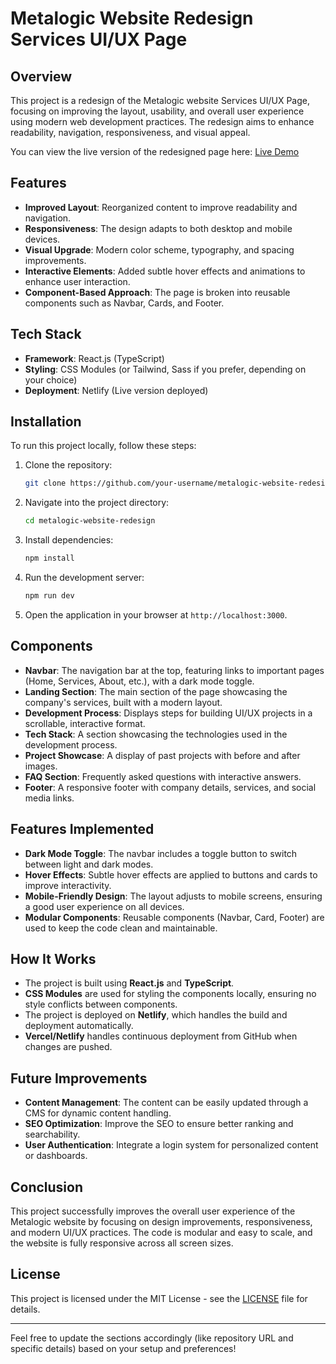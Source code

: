 # Metalogic Website Redesign Services UI/UX Page

## Overview

This project is a redesign of the Metalogic website Services UI/UX Page, focusing on improving the layout, usability, and overall user experience using modern web development practices. The redesign aims to enhance readability, navigation, responsiveness, and visual appeal.

You can view the live version of the redesigned page here: [Live Demo](https://luxury-peony-03fcfe.netlify.app/)

## Features

* **Improved Layout**: Reorganized content to improve readability and navigation.
* **Responsiveness**: The design adapts to both desktop and mobile devices.
* **Visual Upgrade**: Modern color scheme, typography, and spacing improvements.
* **Interactive Elements**: Added subtle hover effects and animations to enhance user interaction.
* **Component-Based Approach**: The page is broken into reusable components such as Navbar, Cards, and Footer.

## Tech Stack

* **Framework**: React.js (TypeScript)
* **Styling**: CSS Modules (or Tailwind, Sass if you prefer, depending on your choice)
* **Deployment**: Netlify (Live version deployed)

## Installation

To run this project locally, follow these steps:

1. Clone the repository:

   ```bash
   git clone https://github.com/your-username/metalogic-website-redesign.git
   ```

2. Navigate into the project directory:

   ```bash
   cd metalogic-website-redesign
   ```

3. Install dependencies:

   ```bash
   npm install
   ```

4. Run the development server:

   ```bash
   npm run dev
   ```

5. Open the application in your browser at `http://localhost:3000`.

## Components

* **Navbar**: The navigation bar at the top, featuring links to important pages (Home, Services, About, etc.), with a dark mode toggle.
* **Landing Section**: The main section of the page showcasing the company's services, built with a modern layout.
* **Development Process**: Displays steps for building UI/UX projects in a scrollable, interactive format.
* **Tech Stack**: A section showcasing the technologies used in the development process.
* **Project Showcase**: A display of past projects with before and after images.
* **FAQ Section**: Frequently asked questions with interactive answers.
* **Footer**: A responsive footer with company details, services, and social media links.

## Features Implemented

* **Dark Mode Toggle**: The navbar includes a toggle button to switch between light and dark modes.
* **Hover Effects**: Subtle hover effects are applied to buttons and cards to improve interactivity.
* **Mobile-Friendly Design**: The layout adjusts to mobile screens, ensuring a good user experience on all devices.
* **Modular Components**: Reusable components (Navbar, Card, Footer) are used to keep the code clean and maintainable.

## How It Works

* The project is built using **React.js** and **TypeScript**.
* **CSS Modules** are used for styling the components locally, ensuring no style conflicts between components.
* The project is deployed on **Netlify**, which handles the build and deployment automatically.
* **Vercel/Netlify** handles continuous deployment from GitHub when changes are pushed.

## Future Improvements

* **Content Management**: The content can be easily updated through a CMS for dynamic content handling.
* **SEO Optimization**: Improve the SEO to ensure better ranking and searchability.
* **User Authentication**: Integrate a login system for personalized content or dashboards.

## Conclusion

This project successfully improves the overall user experience of the Metalogic website by focusing on design improvements, responsiveness, and modern UI/UX practices. The code is modular and easy to scale, and the website is fully responsive across all screen sizes.

## License

This project is licensed under the MIT License - see the [LICENSE](LICENSE) file for details.

---

Feel free to update the sections accordingly (like repository URL and specific details) based on your setup and preferences!
